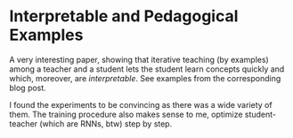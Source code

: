 # Interpretable and Pedagogical Examples

A very interesting paper, showing that iterative teaching (by examples) among a
teacher and a student lets the student learn concepts quickly and which,
moreover, are *interpretable*. See examples from the corresponding blog post.

I found the experiments to be convincing as there was a wide variety of them.
The training procedure also makes sense to me, optimize student-teacher (which
are RNNs, btw) step by step.
